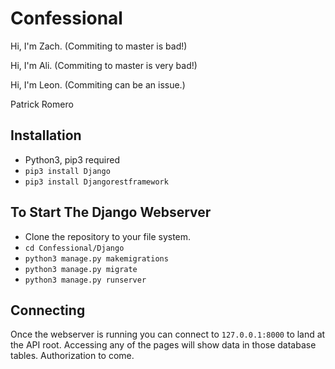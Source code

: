# Confessional

Hi, I'm Zach. (Commiting to master is bad!)

Hi, I'm Ali. (Commiting to master is very bad!)

Hi, I'm Leon. (Commiting can be an issue.)

Patrick Romero

## Installation

* Python3, pip3 required
* `pip3 install Django`
* `pip3 install Djangorestframework`

## To Start The Django Webserver
* Clone the repository to your file system.
* `cd Confessional/Django`
* `python3 manage.py makemigrations`
* `python3 manage.py migrate`
* `python3 manage.py runserver`

## Connecting

Once the webserver is running you can connect to `127.0.0.1:8000` to land at the API root. 
Accessing any of the pages will show data in those database tables. Authorization to come.


